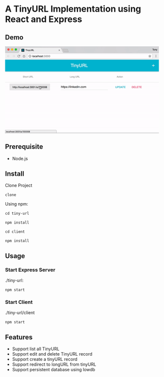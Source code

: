 # A TinyURL Implementation using React and Express

## Demo

![Tiny-URL-Demo](https://raw.githubusercontent.com/tonyxu-io/storage/master/tiny-url.gif)

## Prerequisite

- Node.js

## Install

Clone Project

```shell
clone
```

Using npm:

```shell
cd tiny-url
```

```shell
npm install
```

```shell 
cd client
```

```shell
npm install
```

## Usage

### Start Express Server

./tiny-url:

```shell
npm start
```

### Start Client

./tiny-url/client

```shell
npm start
```

## Features

* Support list all TinyURL
* Support edit and delete TinyURL record
* Support create a tinyURL record
* Support redirect to longURL from tinyURL
* Support persistent database using lowdb